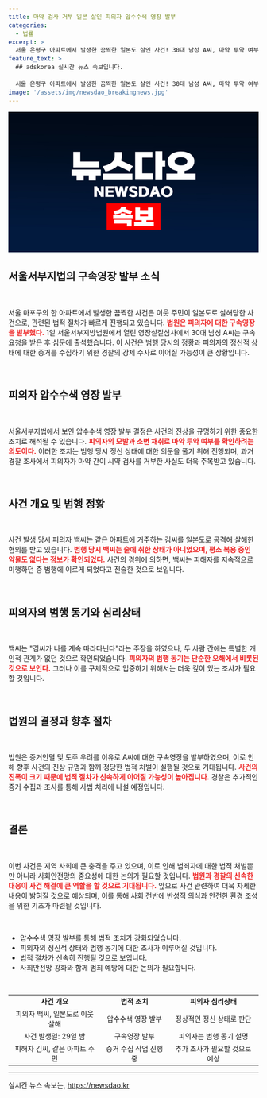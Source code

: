 ```yaml
---
title: 마약 검사 거부 일본 살인 피의자 압수수색 영장 발부
categories:
  - 법률
excerpt: >
  서울 은평구 아파트에서 발생한 끔찍한 일본도 살인 사건! 30대 남성 A씨, 마약 투약 여부 확인을 위한 강제 수사 착수. 피해자에게 죄송한 마음 없다는 충격적인 답변까지! 사건의 전말을 긴급 보도합니다.
feature_text: >
  ## adskorea 실시간 뉴스 속보입니다.

  서울 은평구 아파트에서 발생한 끔찍한 일본도 살인 사건! 30대 남성 A씨, 마약 투약 여부 확인을 위한 강제 수사 착수. 피해자에게 죄송한 마음 없다는 충격적인 답변까지! 사건의 전말을 긴급 보도합니다.
image: '/assets/img/newsdao_breakingnews.jpg'
---
```


<p><img src="/assets/img/newsdao_breakingnews.jpg" alt="adskorea 속보" /></p>

<h2 data-ke-size="size26">서울서부지법의 구속영장 발부 소식</h2>

<p data-ke-size="size16">&nbsp;</p>

<p data-ke-size="size16">서울 마포구의 한 아파트에서 발생한 끔찍한 사건은 이웃 주민이 일본도로 살해당한 사건으로, 관련된 법적 절차가 빠르게 진행되고 있습니다. <b><span style="color: #ee2323;">법원은 피의자에 대한 구속영장을 발부했다.</span></b> 1일 서울서부지방법원에서 열린 영장실질심사에서 30대 남성 A씨는 구속 요청을 받은 후 심문에 출석했습니다. 이 사건은 범행 당시의 정황과 피의자의 정신적 상태에 대한 증거를 수집하기 위한 경찰의 강제 수사로 이어질 가능성이 큰 상황입니다.</p>

<p data-ke-size="size16">&nbsp;</p>

<h2 data-ke-size="size26">피의자 압수수색 영장 발부</h2>

<p data-ke-size="size16">&nbsp;</p>

<p data-ke-size="size16">서울서부지법에서 보인 압수수색 영장 발부 결정은 사건의 진상을 규명하기 위한 중요한 조치로 해석될 수 있습니다. <b><span style="color: #ee2323;">피의자의 모발과 소변 채취로 마약 투약 여부를 확인하려는 의도이다.</span></b> 이러한 조치는 범행 당시 정신 상태에 대한 의문을 풀기 위해 진행되며, 과거 경찰 조사에서 피의자가 마약 간이 시약 검사를 거부한 사실도 더욱 주목받고 있습니다.</p>

<p data-ke-size="size16">&nbsp;</p>

<h2 data-ke-size="size26">사건 개요 및 범행 정황</h2>

<p data-ke-size="size16">&nbsp;</p>

<p data-ke-size="size16">사건 발생 당시 피의자 백씨는 같은 아파트에 거주하는 김씨를 일본도로 공격해 살해한 혐의를 받고 있습니다. <b><span style="color: #ee2323;">범행 당시 백씨는 술에 취한 상태가 아니었으며, 평소 복용 중인 약물도 없다는 정보가 확인되었다.</span></b> 사건의 경위에 의하면, 백씨는 피해자를 지속적으로 미행하던 중 범행에 이르게 되었다고 진술한 것으로 보입니다.</p>

<p data-ke-size="size16">&nbsp;</p>

<h2 data-ke-size="size26">피의자의 범행 동기와 심리상태</h2>

<p data-ke-size="size16">&nbsp;</p>

<p data-ke-size="size16">백씨는 "김씨가 나를 계속 따라다닌다"라는 주장을 하였으나, 두 사람 간에는 특별한 개인적 관계가 없던 것으로 확인되었습니다. <b><span style="color: #ee2323;">피의자의 범행 동기는 단순한 오해에서 비롯된 것으로 보인다.</span></b> 그러나 이를 구체적으로 입증하기 위해서는 더욱 깊이 있는 조사가 필요할 것입니다.</p>

<p data-ke-size="size16">&nbsp;</p>

<h2 data-ke-size="size26">법원의 결정과 향후 절차</h2>

<p data-ke-size="size16">&nbsp;</p>

<p data-ke-size="size16">법원은 증거인멸 및 도주 우려를 이유로 A씨에 대한 구속영장을 발부하였으며, 이로 인해 향후 사건의 진상 규명과 함께 정당한 법적 처벌이 실행될 것으로 기대됩니다. <b><span style="color: #ee2323;">사건의 진폭이 크기 때문에 법적 절차가 신속하게 이어질 가능성이 높아집니다.</span></b> 경찰은 추가적인 증거 수집과 조사를 통해 사법 처리에 나설 예정입니다.</p>

<p data-ke-size="size16">&nbsp;</p>

<h2 data-ke-size="size26">결론</h2>

<p data-ke-size="size16">&nbsp;</p>

<p data-ke-size="size16">이번 사건은 지역 사회에 큰 충격을 주고 있으며, 이로 인해 범죄자에 대한 법적 처벌뿐만 아니라 사회안전망의 중요성에 대한 논의가 필요할 것입니다. <b><span style="color: #ee2323;">법원과 경찰의 신속한 대응이 사건 해결에 큰 역할을 할 것으로 기대됩니다.</span></b> 앞으로 사건 관련하여 더욱 자세한 내용이 밝혀질 것으로 예상되며, 이를 통해 사회 전반에 반성적 의식과 안전한 환경 조성을 위한 기초가 마련될 것입니다.</p>

<p data-ke-size="size16">&nbsp;</p>

<ul>
<li>압수수색 영장 발부를 통해 법적 조치가 강화되었습니다.</li>
<li>피의자의 정신적 상태와 범행 동기에 대한 조사가 이루어질 것입니다.</li>
<li>법적 절차가 신속히 진행될 것으로 보입니다.</li>
<li>사회안전망 강화와 함께 범죄 예방에 대한 논의가 필요합니다.</li>
</ul>

<p data-ke-size="size16">&nbsp;</p>

<table style="width: 100%;">
<tr>
<td style="text-align: center; height: 17px;"><b>사건 개요</b></td>
<td style="text-align: center; height: 17px;"><b>법적 조치</b></td>
<td style="text-align: center; height: 17px;"><b>피의자 심리상태</b></td>
</tr>
<tr>
<td style="text-align: center; height: 17px;">피의자 백씨, 일본도로 이웃 살해</td>
<td style="text-align: center; height: 17px;">압수수색 영장 발부</td>
<td style="text-align: center; height: 17px;">정상적인 정신 상태로 판단</td>
</tr>
<tr>
<td style="text-align: center; height: 17px;">사건 발생일: 29일 밤</td>
<td style="text-align: center; height: 17px;">구속영장 발부</td>
<td style="text-align: center; height: 17px;">피의자는 범행 동기 설명</td>
</tr>
<tr>
<td style="text-align: center; height: 17px;">피해자 김씨, 같은 아파트 주민</td>
<td style="text-align: center; height: 17px;">증거 수집 작업 진행 중</td>
<td style="text-align: center; height: 17px;">추가 조사가 필요할 것으로 예상</td>
</tr>
</table>

<hr />
실시간 뉴스 속보는, <a href="https://newsdao.kr" rel="dofollow">https://newsdao.kr</a>


